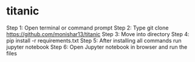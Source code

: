 # titanic
Step 1: Open terminal or command prompt
Step 2: Type git clone https://github.com/monishar13/titanic
Step 3: Move into directory
Step 4: pip install -r requirements.txt
Step 5: After installing all commands run jupyter notebook
Step 6: Open Jupyter notebook in browser and run the files
